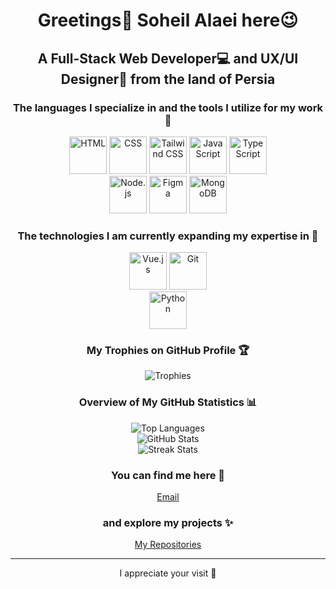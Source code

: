 <h1 align="center">Greetings👋 Soheil Alaei here😉</h1>
<h2 align="center">A Full-Stack Web Developer💻 and UX/UI Designer🎨 from the land of Persia</h2>
<h3 align="center">The languages I specialize in and the tools I utilize for my work 💪</h3>
<p align="center">
    <img src="https://i.ibb.co/Y7htzcC/html.png" alt="HTML" title="HTML" width="60" height="60"/>
    <img src="https://i.ibb.co/cF88Cv4/css.png" alt="CSS" title="CSS" width="60" height="60"/>
    <img src="https://i.ibb.co/z71rnfQ/tailwind.png" alt="Tailwind CSS" title="Tailwind CSS" width="60" height="60"/>
    <img src="https://i.ibb.co/kcPyHY6/javascript.png" alt="JavaScript" title="JavaScript⚡" width="60" height="60"/>
    <img src="https://i.ibb.co/bgdSDZ4/typescript.png" alt="TypeScript" title="TypeScript" width="60" height="60"/>
    <br><img src="https://i.ibb.co/VDDvCPg/nodejs.png" alt="Node.js" title="Node.js" width="60" height="60"/>
    <img src="https://i.ibb.co/Ns5fV4M/figma.png" alt="Figma" title="Figma" width="60" height="60"/>
    <img src="https://i.ibb.co/0t9scc3/mongo-db.png" alt="MongoDB" title="MongoDB" width="60" height="60"/>
</p>

<h3 align="center">The technologies I am currently expanding my expertise in 🌱</h3>
<p align="center">
    <img src="https://i.ibb.co/25FgXfV/vue.png" alt="Vue.js" title="Vue.js" width="60" height="60"/>
    <img src="https://i.ibb.co/MZ6K88T/git.png" alt="Git" title="Git" width="60" height="60"/>
    <br><img src="https://i.ibb.co/zNTK5xk/python.png" alt="Python" title="Python" width="60" height="60"/>
</p>

<p align="center">
  <h3 align="center">My Trophies on GitHub Profile 🏆</h3>
  <div align="center">
    <img src="https://github-profile-trophy.vercel.app/?username=soheilala&theme=tokyonight&no-bg=true&no-border=true&margin-w=10&margin-h=10&column=4&size=large" alt="Trophies" style="max-width: 100%; height: auto;"/>
  </div>
</p>

<h3 align="center">Overview of My GitHub Statistics 📊</h3>
<div align="center">
  <div>
    <img src="https://github-readme-stats.vercel.app/api/top-langs?username=soheilala&show_icons=true&locale=en&layout=compact&theme=tokyonight" alt="Top Languages" />
  </div>
  <div>
    <img src="https://github-readme-stats.vercel.app/api?username=soheilala&show_icons=true&locale=en&theme=tokyonight" alt="GitHub Stats" />
  </div>
  <div>
    <img src="https://github-readme-streak-stats.herokuapp.com/?user=soheilala&theme=tokyonight" alt="Streak Stats" />
  </div>
</div>

<h3 align="center">You can find me here 🔗</h3>
<p align="center">
  <a href="mailto:apollon369@outlook.com">Email</a>
</p>

<h3 align="center">and explore my projects ✨</h3>
<p align="center">
  <a href="https://github.com/soheilala?tab=repositories" target="_blank">My Repositories</a>
</p>
<hr>
<p align="center">I appreciate your visit 🩵</p>
